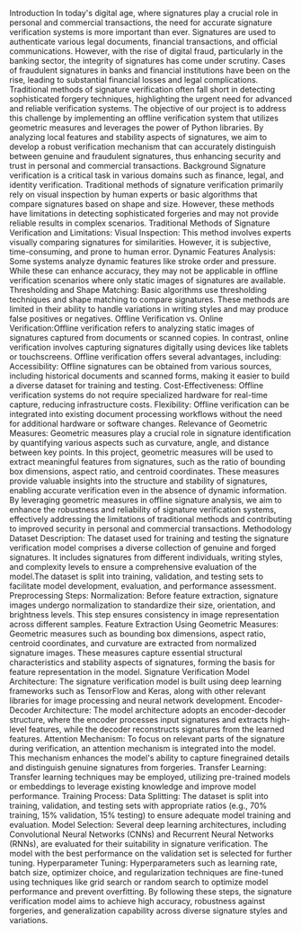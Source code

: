 Introduction
In today's digital age, where signatures play a crucial role in personal and commercial transactions, the 
need for accurate signature verification systems is more important than ever. Signatures are used to 
authenticate various legal documents, financial transactions, and official communications. However, 
with the rise of digital fraud, particularly in the banking sector, the integrity of signatures has come 
under scrutiny.
Cases of fraudulent signatures in banks and financial institutions have been on the rise, leading to 
substantial financial losses and legal complications. Traditional methods of signature verification often 
fall short in detecting sophisticated forgery techniques, highlighting the urgent need for advanced and 
reliable verification systems.
The objective of our project is to address this challenge by implementing an offline verification system 
that utilizes geometric measures and leverages the power of Python libraries. By analyzing local 
features and stability aspects of signatures, we aim to develop a robust verification mechanism that can 
accurately distinguish between genuine and fraudulent signatures, thus enhancing security and trust in 
personal and commercial transactions.
Background
Signature verification is a critical task in various domains such as finance, legal, and identity 
verification. Traditional methods of signature verification primarily rely on visual inspection by human 
experts or basic algorithms that compare signatures based on shape and size. However, these methods 
have limitations in detecting sophisticated forgeries and may not provide reliable results in complex 
scenarios.
Traditional Methods of Signature Verification and Limitations:
Visual Inspection: This method involves experts visually comparing signatures for similarities. 
However, it is subjective, time-consuming, and prone to human error.
Dynamic Features Analysis: Some systems analyze dynamic features like stroke order and pressure. 
While these can enhance accuracy, they may not be applicable in offline verification scenarios where 
only static images of signatures are available.
Thresholding and Shape Matching: Basic algorithms use thresholding techniques and shape 
matching to compare signatures. These methods are limited in their ability to handle variations in 
writing styles and may produce false positives or negatives.
Offline Verification vs. Online Verification:Offline verification refers to analyzing static images of 
signatures captured from documents or scanned copies. In contrast, online verification involves 
capturing signatures digitally using devices like tablets or touchscreens. Offline verification offers 
several advantages, including:
Accessibility: Offline signatures can be obtained from various sources, including historical documents 
and scanned forms, making it easier to build a diverse dataset for training and testing.
Cost-Effectiveness: Offline verification systems do not require specialized hardware for real-time 
capture, reducing infrastructure costs.
Flexibility: Offline verification can be integrated into existing document processing workflows 
without the need for additional hardware or software changes.
Relevance of Geometric Measures:
Geometric measures play a crucial role in signature identification by quantifying various aspects such 
as curvature, angle, and distance between key points. In this project, geometric measures will be used 
to extract meaningful features from signatures, such as the ratio of bounding box dimensions, aspect 
ratio, and centroid coordinates. These measures provide valuable insights into the structure and 
stability of signatures, enabling accurate verification even in the absence of dynamic information.
By leveraging geometric measures in offline signature analysis, we aim to enhance the robustness and 
reliability of signature verification systems, effectively addressing the limitations of traditional 
methods and contributing to improved security in personal and commercial transactions.
Methodology
Dataset Description: The dataset used for training and testing the signature verification model 
comprises a diverse collection of genuine and forged signatures. It includes signatures from different 
individuals, writing styles, and complexity levels to ensure a comprehensive evaluation of the 
model.The dataset is split into training, validation, and testing sets to facilitate model development, 
evaluation, and performance assessment.
Preprocessing Steps:
Normalization: Before feature extraction, signature images undergo normalization to standardize their 
size, orientation, and brightness levels. This step ensures consistency in image representation across 
different samples.
Feature Extraction Using Geometric Measures: Geometric measures such as bounding box 
dimensions, aspect ratio, centroid coordinates, and curvature are extracted from normalized signature 
images. These measures capture essential structural characteristics and stability aspects of signatures, 
forming the basis for feature representation in the model.
Signature Verification Model Architecture:
The signature verification model is built using deep learning frameworks such as TensorFlow and 
Keras, along with other relevant libraries for image processing and neural network development.
Encoder-Decoder Architecture: The model architecture adopts an encoder-decoder structure, where 
the encoder processes input signatures and extracts high-level features, while the decoder reconstructs 
signatures from the learned features.
Attention Mechanism: To focus on relevant parts of the signature during verification, an attention 
mechanism is integrated into the model. This mechanism enhances the model's ability to capture finegrained details and distinguish genuine signatures from forgeries.
Transfer Learning: Transfer learning techniques may be employed, utilizing pre-trained models or 
embeddings to leverage existing knowledge and improve model performance.
Training Process:
Data Splitting: The dataset is split into training, validation, and testing sets with appropriate ratios 
(e.g., 70% training, 15% validation, 15% testing) to ensure adequate model training and evaluation.
Model Selection: Several deep learning architectures, including Convolutional Neural Networks 
(CNNs) and Recurrent Neural Networks (RNNs), are evaluated for their suitability in signature 
verification. The model with the best performance on the validation set is selected for further tuning.
Hyperparameter Tuning: Hyperparameters such as learning rate, batch size, optimizer choice, and 
regularization techniques are fine-tuned using techniques like grid search or random search to optimize 
model performance and prevent overfitting.
By following these steps, the signature verification model aims to achieve high accuracy, robustness 
against forgeries, and generalization capability across diverse signature styles and variations.
